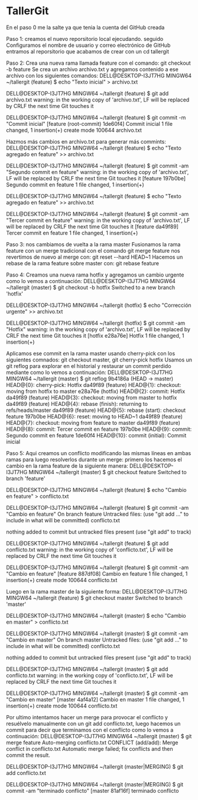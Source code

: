 # TallerGit
En el paso 0 me la salte ya que tenia la cuenta del GitHub creada 

Paso 1: 
creamos el nuevo reporsitorio local ejecudando. 
seguido Configuramos el nombre de usuario y correo electrónico de GitHub
entramos al reporsitorio que acabamos de crear con un cd tallergit 


Paso 2: 
Crea una nueva rama llamada feature con el comando: git checkout -b feature
Se crea un archivo archivo.txt y agregamos contenido a ese archivo con los siguientes comandos: 
DELL@DESKTOP-I3JT7HG MINGW64 ~/tallergit (feature)
$ echo "Texto inicial" > archivo.txt

DELL@DESKTOP-I3JT7HG MINGW64 ~/tallergit (feature)
$ git add archivo.txt
warning: in the working copy of 'archivo.txt', LF will be replaced by CRLF the next time Git touches it

DELL@DESKTOP-I3JT7HG MINGW64 ~/tallergit (feature)
$ git commit -m "Commit inicial"
[feature (root-commit) 1de60f4] Commit inicial
 1 file changed, 1 insertion(+)
 create mode 100644 archivo.txt

Hazmos más cambios en archivo.txt para generar más commints:
DELL@DESKTOP-I3JT7HG MINGW64 ~/tallergit (feature)
$ echo "Texto agregado en feature" >> archivo.txt

DELL@DESKTOP-I3JT7HG MINGW64 ~/tallergit (feature)
$ git commit -am "Segundo commit en feature"
warning: in the working copy of 'archivo.txt', LF will be replaced by CRLF the next time Git touches it
[feature 197b0be] Segundo commit en feature
 1 file changed, 1 insertion(+)

DELL@DESKTOP-I3JT7HG MINGW64 ~/tallergit (feature)
$ echo "Texto agregado en feature" >> archivo.txt

DELL@DESKTOP-I3JT7HG MINGW64 ~/tallergit (feature)
$ git commit -am "Tercer commit en feature"
warning: in the working copy of 'archivo.txt', LF will be replaced by CRLF the next time Git touches it
[feature da49f89] Tercer commit en feature
 1 file changed, 1 insertion(+)


Paso 3: 
nos cambiamos de vuelta a la rama master
Fusionamos la rama feature con un merge tradicional con el comando git merge feature
nos revertimos de nuevo al merge con: git reset --hard HEAD~1
Hacemos un rebase de la rama feature sobre master con: git rebase feature


Paso 4: 
Creamos una nueva rama hotfix y agregamos un cambio urgente como lo vemos a continuación: 
DELL@DESKTOP-I3JT7HG MINGW64 ~/tallergit (master)
$ git checkout -b hotfix
Switched to a new branch 'hotfix'

DELL@DESKTOP-I3JT7HG MINGW64 ~/tallergit (hotfix)
$ echo "Corrección urgente" >> archivo.txt

DELL@DESKTOP-I3JT7HG MINGW64 ~/tallergit (hotfix)
$ git commit -am "Hotfix"
warning: in the working copy of 'archivo.txt', LF will be replaced by CRLF the next time Git touches it
[hotfix e28a76e] Hotfix
 1 file changed, 1 insertion(+)

Aplicamos ese commit en la rama master usando cherry-pick con los siguientes comnados: git checkout master, git cherry-pick hotfix
Usamos un git reflog para explorar en el historial y restaurar un commit perdido mediante como lo vemos a continuación: 
DELL@DESKTOP-I3JT7HG MINGW64 ~/tallergit (master)
$  git reflog
9b4186a (HEAD -> master) HEAD@{0}: cherry-pick: Hotfix
da49f89 (feature) HEAD@{1}: checkout: moving from hotfix to master
e28a76e (hotfix) HEAD@{2}: commit: Hotfix
da49f89 (feature) HEAD@{3}: checkout: moving from master to hotfix
da49f89 (feature) HEAD@{4}: rebase (finish): returning to refs/heads/master
da49f89 (feature) HEAD@{5}: rebase (start): checkout feature
197b0be HEAD@{6}: reset: moving to HEAD~1
da49f89 (feature) HEAD@{7}: checkout: moving from feature to master
da49f89 (feature) HEAD@{8}: commit: Tercer commit en feature
197b0be HEAD@{9}: commit: Segundo commit en feature
1de60f4 HEAD@{10}: commit (initial): Commit inicial


Paso 5: 
Aqui creamos un conflicto modificando las mismas líneas en ambas ramas para luego resolverlos durante un merge:
primero los hacemos el cambio en la rama feature de la siguiente manera: 
DELL@DESKTOP-I3JT7HG MINGW64 ~/tallergit (master)
$ git checkout feature
Switched to branch 'feature'

DELL@DESKTOP-I3JT7HG MINGW64 ~/tallergit (feature)
$ echo "Cambio en feature" > conflicto.txt

DELL@DESKTOP-I3JT7HG MINGW64 ~/tallergit (feature)
$ git commit -am "Cambio en feature"
On branch feature
Untracked files:
  (use "git add <file>..." to include in what will be committed)
        conflicto.txt

nothing added to commit but untracked files present (use "git add" to track)

DELL@DESKTOP-I3JT7HG MINGW64 ~/tallergit (feature)
$ git add conflicto.txt
warning: in the working copy of 'conflicto.txt', LF will be replaced by CRLF the next time Git touches it

DELL@DESKTOP-I3JT7HG MINGW64 ~/tallergit (feature)
$ git commit -am "Cambio en feature"
[feature 887df08] Cambio en feature
 1 file changed, 1 insertion(+)
 create mode 100644 conflicto.txt

Luego en la rama master de la siguiente forma: 
DELL@DESKTOP-I3JT7HG MINGW64 ~/tallergit (feature)
$ git checkout master
Switched to branch 'master'

DELL@DESKTOP-I3JT7HG MINGW64 ~/tallergit (master)
$ echo "Cambio en master" > conflicto.txt

DELL@DESKTOP-I3JT7HG MINGW64 ~/tallergit (master)
$ git commit -am "Cambio en master"
On branch master
Untracked files:
  (use "git add <file>..." to include in what will be committed)
        conflicto.txt

nothing added to commit but untracked files present (use "git add" to track)

DELL@DESKTOP-I3JT7HG MINGW64 ~/tallergit (master)
$ git add conflicto.txt
warning: in the working copy of 'conflicto.txt', LF will be replaced by CRLF the next time Git touches it

DELL@DESKTOP-I3JT7HG MINGW64 ~/tallergit (master)
$ git commit -am "Cambio en master"
[master 4af4a12] Cambio en master
 1 file changed, 1 insertion(+)
 create mode 100644 conflicto.txt

Por ultimo intentamos hacer un merge para provocar el conflicto y resuélvelo manualmente con un git add conflicto.txt, luego hacemos un commit para decir que terminamos con el conflicto como lo vemos a continuación: 
DELL@DESKTOP-I3JT7HG MINGW64 ~/tallergit (master)
$ git merge feature
Auto-merging conflicto.txt
CONFLICT (add/add): Merge conflict in conflicto.txt
Automatic merge failed; fix conflicts and then commit the result.

DELL@DESKTOP-I3JT7HG MINGW64 ~/tallergit (master|MERGING)
$ git add conflicto.txt

DELL@DESKTOP-I3JT7HG MINGW64 ~/tallergit (master|MERGING)
$ git commit -am "terminado conflicto"
[master 81af16f] terminado conflicto
